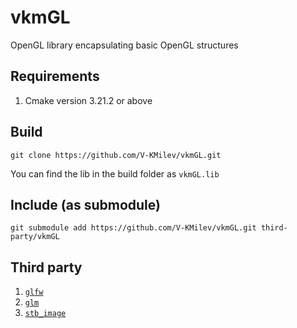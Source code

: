 # vkmGL
OpenGL library encapsulating basic OpenGL structures 

## Requirements
1. Cmake version 3.21.2 or above

## Build
```
git clone https://github.com/V-KMilev/vkmGL.git
```
You can find the lib in the build folder as `vkmGL.lib`

## Include (as submodule)
```
git submodule add https://github.com/V-KMilev/vkmGL.git third-party/vkmGL
```

## Third party
1. [`glfw`](https://github.com/glfw/glfw)
2. [`glm`](https://github.com/g-truc/glm)
3. [`stb_image`](https://github.com/nothings/stb)
